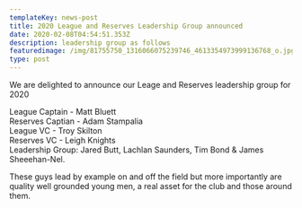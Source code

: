 ```yaml
---
templateKey: news-post
title: 2020 League and Reserves Leadership Group announced
date: 2020-02-08T04:54:51.353Z
description: leadership group as follows
featuredimage: /img/81755750_1316066075239746_4613354973999136768_o.jpg
type: post
---
```

We are delighted to announce our Leage and Reserves leadership group for 2020

League Captain - Matt Bluett\
Reserves Captian - Adam Stampalia\
League VC - Troy Skilton\
Reserves VC - Leigh Knights\
Leadership Group: Jared Butt, Lachlan Saunders, Tim Bond & James Sheeehan-Nel.

These guys lead by example on and off the field but more importantly are quality well grounded young men, a real asset for the club and those around them.
